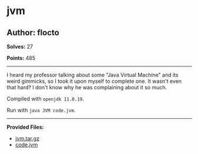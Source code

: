 # jvm

## Author: flocto

**Solves:** 27

**Points:** 485

---

I heard my professor talking about some "Java Virtual Machine" and its weird gimmicks, so I took it upon myself to complete one. It wasn't even that hard? I don't know why he was complaining about it so much.

Compiled with `openjdk 11.0.19`.

Run with `java JVM code.jvm`.

---

**Provided Files:**

- [jvm.tar.gz](./jvm.tar.gz)
- [code.jvm](./code.jvm)
